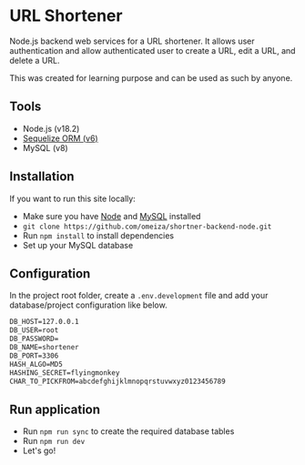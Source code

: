# URL Shortener
Node.js backend web services for a URL shortener. It allows user authentication and allow authenticated user to create a URL, edit a URL, and delete a URL.

This was created for learning purpose and can be used as such by anyone.

## Tools
-   Node.js (v18.2)
-   [Sequelize ORM (v6)](https://sequelize.org/)
-   MySQL (v8)

## Installation
If you want to run this site locally:

-   Make sure you have [Node](https://nodejs.org/en/download) and [MySQL](https://formulae.brew.sh/formula/mysql) installed
-   `git clone https://github.com/omeiza/shortner-backend-node.git`
-   Run `npm install` to install dependencies
-   Set up your MySQL database

## Configuration
In the project root folder, create a `.env.development` file and add your database/project configuration like below.
```markdown
DB_HOST=127.0.0.1
DB_USER=root
DB_PASSWORD=
DB_NAME=shortener
DB_PORT=3306
HASH_ALGO=MD5
HASHING_SECRET=flyingmonkey
CHAR_TO_PICKFROM=abcdefghijklmnopqrstuvwxyz0123456789
```

## Run application
-   Run `npm run sync` to create the required database tables 
-   Run `npm run dev`
-   Let's go!
